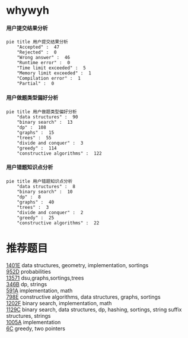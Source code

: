 # whywyh

<!-- tabs:start -->



#### **用户提交结果分析**

```mermaid
pie title 用户提交结果分析
    "Accepted" :  47
    "Rejected" :  0
    "Wrong answer" :  46
    "Runtime error" :  0
    "Time limit exceeded" :  5
    "Memory limit exceeded" :  1
    "Compilation error" :  1
    "Partial" :  0
```

#### **用户做题类型偏好分析**

```mermaid
pie title 用户做题类型偏好分析
    "data structures" :  90
    "binary search" :  13
    "dp" :  108
    "graphs" :  15
    "trees" :  55
    "divide and conquer" :  3
    "greedy" :  114
    "constructive algorithms" :  122
```
#### **用户错题知识点分析**

```mermaid
pie title 用户错题知识点分析
    "data structures" :  8
    "binary search" :  10
    "dp" :  8
    "graphs" :  40
    "trees" :  3
    "divide and conquer" :  2
    "greedy" :  25
    "constructive algorithms" :  22
```



<!-- tabs:end -->
# 推荐题目
[1401E](https://codeforces.com/contest/1401/problem/E)		data structures,
                        geometry,
                        implementation,
                        sortings		  
[952D](https://codeforces.com/contest/952/problem/D)		probabilities		  
[13571](https://codeforces.com/contest/1357/problem/1)		dsu,graphs,sortings,trees		  
[346B](https://codeforces.com/contest/346/problem/B)		dp,
                        strings		  
[591A](https://codeforces.com/contest/591/problem/A)		implementation,
                        math		  
[798E](https://codeforces.com/contest/798/problem/E)		constructive algorithms,
                        data structures,
                        graphs,
                        sortings		  
[1202F](https://codeforces.com/contest/1202/problem/F)		binary search,
                        implementation,
                        math		  
[1129C](https://codeforces.com/contest/1129/problem/C)		binary search,
                        data structures,
                        dp,
                        hashing,
                        sortings,
                        string suffix structures,
                        strings		  
[1005A](https://codeforces.com/contest/1005/problem/A)		implementation		  
[6C](https://codeforces.com/contest/6/problem/C)		greedy,
                        two pointers		  
